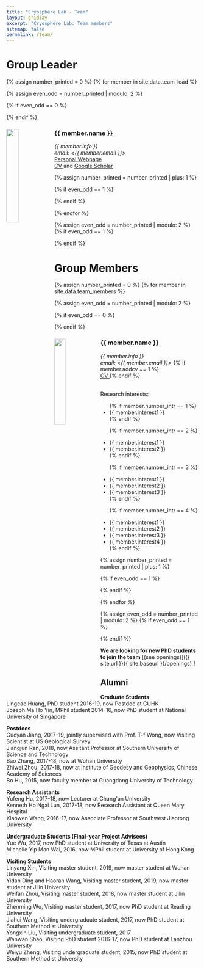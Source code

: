 ```yaml
---
title: "Cryosphere Lab - Team"
layout: gridlay
excerpt: "Cryosphere Lab: Team members"
sitemap: false
permalink: /team/
---
```


# Group Leader

{% assign number_printed = 0 %}
{% for member in site.data.team_lead %}

{% assign even_odd = number_printed | modulo: 2 %}

{% if even_odd == 0 %}
<div class="row">
{% endif %}

<div class="col-sm-6 clearfix">
  <img src="{{ site.url }}{{ site.baseurl }}/images/people/{{ member.photo }}" class="img-responsive" width="25%" style="float: left" />
  <h3>{{ member.name }}</h3>
  <i>{{ member.info }}<br>email: <{{ member.email }}></i> 
  <br>
  <a href="http://www.cuhk.edu.hk/sci/essc/people/liu.html"> Personal Webpage </a>
  <br>
  <a href="{{ site.url }}{{ site.baseurl }}/assets/{{ member.cv }}"> CV </a> and  <a href="https://scholar.google.com.hk/citations?user=5VBaQTIAAAAJ&hl=en"> Google Scholar </a>
</div>

{% assign number_printed = number_printed | plus: 1 %}

{% if even_odd == 1 %}
</div>
{% endif %}

{% endfor %}

{% assign even_odd = number_printed | modulo: 2 %}
{% if even_odd == 1 %}
</div>
{% endif %}


# Group Members

{% assign number_printed = 0 %}
{% for member in site.data.team_members %}

{% assign even_odd = number_printed | modulo: 2 %}

{% if even_odd == 0 %}
<div class="row">
{% endif %}

<div class="col-sm-6 clearfix">
  <img src="{{ site.url }}{{ site.baseurl }}/images/people/{{ member.photo }}" class="img-responsive" width="24%" style="float: left" />
  <h3>{{ member.name }}</h3>
  <i>{{ member.info }}<br>email: <{{ member.email }}></i> {% if member.addcv == 1 %} <br><a href="{{ site.url }}{{ site.baseurl }}/assets/{{ member.cv }}"> CV </a> {% endif %}
  <br>
  <br>
  <p class="mb-0"> Research interests:</p>
  <ul style="overflow: hidden" padding-left="0em" margin-top="-10px">
  {% if member.number_intr == 1 %}
  <li> {{ member.interest1 }} </li>
  {% endif %}

  {% if member.number_intr == 2 %}
  <li> {{ member.interest1 }} </li>
  <li> {{ member.interest2 }} </li>
  {% endif %}

  {% if member.number_intr == 3 %}
  <li> {{ member.interest1 }} </li>
  <li> {{ member.interest2 }} </li>
  <li> {{ member.interest3 }} </li>
  {% endif %}

  {% if member.number_intr == 4 %}
  <li> {{ member.interest1 }} </li>
  <li> {{ member.interest2 }} </li>
  <li> {{ member.interest3 }} </li>
  <li> {{ member.interest4 }} </li>
  {% endif %}
  </ul>
</div>

{% assign number_printed = number_printed | plus: 1 %}

{% if even_odd == 1 %}
</div>
{% endif %}

{% endfor %}

{% assign even_odd = number_printed | modulo: 2 %}
{% if even_odd == 1 %}
</div>
{% endif %}


 **We are looking for new PhD students to join the team** [(see openings)]({{ site.url }}{{ site.baseurl }}/openings) **!**

## Alumni
**Graduate Students**<br />
Lingcao Huang, PhD student 2016-19, now Postdoc at CUHK <br />
Joseph Ma Ho Yin, MPhil student 2014-16, now PhD student at National University of Singapore <br />

**Postdocs**<br />
Guoyan Jiang, 2017-19, jointly supervised with Prof. T-f Wong, now Visiting Scientist at US Geological Survey <br />
Jiangjun Ran, 2018, now Assitant Professor at Southern University of Science and Technology <br />
Bao Zhang, 2017-18, now at Wuhan University <br />
Zhiwei Zhou, 2017-18, now at Institute of Geodesy and Geophysics, Chinese Academy of Sciences <br />
Bo Hu, 2015, now faculty member at Guangdong University of Technology <br />

**Research Assistants**<br />
Yufeng Hu, 2017-18, now Lecturer at Chang'an University <br />
Kenneth Ho Ngai Lun, 2017-18, now Research Assistant at Queen Mary Hospital <br />
Xiaowen Wang, 2016-17, now Associate Professor at Southwest Jiaotong University <br />

**Undergraduate Students (Final-year Project Advisees)**<br />
Yue Wu, 2017, now PhD student at University of Texas at Austin <br />
Michelle Yip Man Wai, 2016, now MPhil student at University of Hong Kong <br />

**Visiting Students**<br />
Linyang Xin, Visiting master student, 2019, now master student at Wuhan University <br />
Yidan Ding and Haoran Wang, Visiting master student, 2019, now master student at Jilin University <br />
Weifan Zhou, Visiting master student, 2018, now master student at Jilin University <br />
Zhenming Wu, Visiting master student, 2017, now PhD student at Reading University <br />
Jiahui Wang, Visiting undergraduate student, 2017, now PhD student at Southern Methodist University <br />
Yongxin Liu, Visiting undergraduate student, 2017 <br />
Wanwan Shao, Visiting PhD student 2016-17, now PhD student at Lanzhou University <br />
Weiyu Zheng, Visiting undergraduate student, 2015, now PhD student at Southern Methodist University <br />
